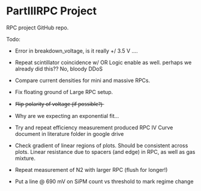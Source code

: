 # PartIIIRPC Project
RPC project GitHub repo.

Todo:

- Error in breakdown_voltage, is it really +/ 3.5 V ….

- Repeat scintillator coincidence w/ OR Logic enable as well. perhaps we already did this?? No, bloody DDoS

- Compare current densities for mini and massive RPCs.

- Fix floating ground of Large RPC setup.

- F̶l̶i̶p̶ p̶o̶l̶a̶r̶i̶t̶y̶ o̶f̶ v̶o̶l̶t̶a̶g̶e̶ (̶i̶f̶ p̶o̶s̶s̶i̶b̶l̶e̶?̶)̶

- Why are we expecting an exponential fit...

- Try and repeat efficiency measurement produced RPC IV Curve document in literature folder in google drive

- Check gradient of linear regions of plots. Should be consistent across plots. Linear resistance due to spacers (and edge) in RPC, as well as gas mixture.

- Repeat measurement of N2 with larger RPC (flush for longer!)

- Put a line @ 690 mV on SiPM count vs threshold to mark regime change
